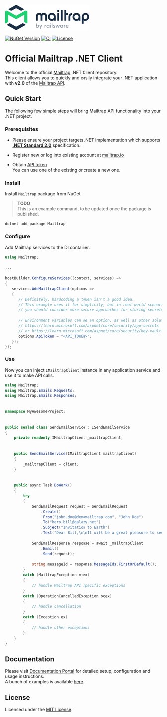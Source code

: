 ![Mailtrap](assets/img/mailtrap-logo.svg)

[![NuGet Version](https://img.shields.io/nuget/v/Railsware.Mailtrap?label=NuGet)](https://www.nuget.org/packages/Railsware.Mailtrap)
[![CI](https://github.com/railsware/mailtrap-dotnet/actions/workflows/build.yml/badge.svg?branch=main)](https://github.com/railsware/mailtrap-dotnet/actions/workflows/build.yml)
[![License](https://img.shields.io/badge/License-MIT-blue.svg)](https://github.com/railsware/mailtrap-dotnet/blob/main/LICENSE.md)

# Official Mailtrap .NET Client
Welcome to the official [Mailtrap](https://mailtrap.io/) .NET Client repository.  
This client allows you to quickly and easily integrate your .NET application with **v2.0** of the [Mailtrap API](https://api-docs.mailtrap.io/docs/mailtrap-api-docs/5tjdeg9545058-mailtrap-api).


## Quick Start
The following few simple steps will bring Mailtrap API functionality into your .NET project.

### Prerequisites
- Please ensure your project targets .NET implementation which supports [**.NET Standard 2.0**](https://dotnet.microsoft.com/platform/dotnet-standard#versions) specification.

- Register new or log into existing account at [mailtrap.io](https://mailtrap.io/register/signup?ref=maitrap-dotnet)

- Obtain [API token](https://mailtrap.io/api-tokens)  
  You can use one of the existing or create a new one.

### Install
Install `Mailtrap` package from NuGet  

  > **TODO**  
  > This is an example command, to be updated once the package is published.  

  ```console
  dotnet add package Mailtrap
  ```

### Configure
Add Mailtrap services to the DI container.

```csharp
using Mailtrap;
   
...
   
hostBuilder.ConfigureServices((context, services) =>
{
   services.AddMailtrapClient(options =>
   {
      // Definitely, hardcoding a token isn't a good idea.
      // This example uses it for simplicity, but in real-world scenarios
      // you should consider more secure approaches for storing secrets.
         
      // Environment variables can be an option, as well as other solutions:
      // https://learn.microsoft.com/aspnet/core/security/app-secrets
      // or https://learn.microsoft.com/aspnet/core/security/key-vault-configuration
      options.ApiToken = "<API_TOKEN>";
   });
});   
```

### Use
Now you can inject `IMailtrapClient` instance in any application service and use it to make API calls.

```csharp
using Mailtrap;
using Mailtrap.Emails.Requests;
using Mailtrap.Emails.Responses;
   

namespace MyAwesomeProject;


public sealed class SendEmailService : ISendEmailService
{
    private readonly IMailtrapClient _mailtrapClient;


    public SendEmailService(IMailtrapClient mailtrapClient)
    {
        _mailtrapClient = client;
    }


    public async Task DoWork()
    {
        try 
        {
            SendEmailRequest request = SendEmailRequest
                .Create()
                .From("john.doe@demomailtrap.com", "John Doe")
                .To("hero.bill@galaxy.net")
                .Subject("Invitation to Earth")
                .Text("Dear Bill,\n\nIt will be a great pleasure to see you on our blue planet next weekend.\n\nBest regards, John.");

            SendEmailResponse response = await _mailtrapClient
                .Email()
                .Send(request);
                
            string messageId = response.MessageIds.FirstOrDefault();
        }
        catch (MailtrapException mtex)
        {
            // handle Mailtrap API specific exceptions
        }
        catch (OperationCancelledException ocex)
        {
            // handle cancellation
        }
        catch (Exception ex)
        {
            // handle other exceptions
        }   
    }
}
```

## Documentation
Please visit [Documentation Portal](https://railsware.github.io/mailtrap-dotnet/) for detailed setup, configuration and usage instructions.  
A bunch of examples is available [here](https://github.com/railsware/mailtrap-dotnet/tree/main/examples).


<!-- ## Contributing
We believe in the power of OSS and welcome any contributions to the library.  
Please refer to [Contributing Guide](https://github.com/railsware/mailtrap-dotnet/tree/main?tab=contrib-ov-file#readme) for details. -->

## License
Licensed under the [MIT License](https://github.com/railsware/mailtrap-dotnet/tree/main?tab=MIT-1-ov-file#readme).